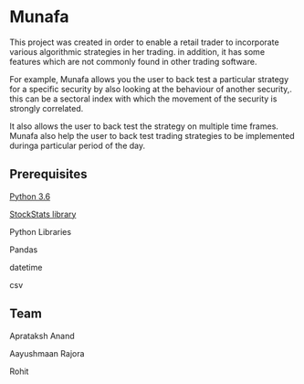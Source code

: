 # Munafa

This project was created in order to enable a retail trader to incorporate various algorithmic strategies in her trading.
in addition, it has some features which are not commonly found in other trading software.

For example, Munafa allows you the user to back test a particular strategy for a specific security by also looking at the behaviour of another security,.
this can be a sectoral index with which the movement of the security is strongly correlated.

It also allows the user to back test the strategy on multiple time frames.
Munafa also help the user to back test trading strategies to be implemented duringa particular period of the day.

## Prerequisites
[Python 3.6](https://www.python.org/downloads/release/python-360/)

[StockStats library](https://github.com/jealous/stockstats)

Python Libraries

Pandas

datetime

csv

## Team
Aprataksh Anand 

Aayushmaan Rajora

Rohit



